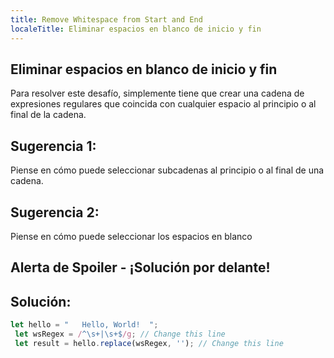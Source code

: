 ```yaml
---
title: Remove Whitespace from Start and End
localeTitle: Eliminar espacios en blanco de inicio y fin
---
```

## Eliminar espacios en blanco de inicio y fin

Para resolver este desafío, simplemente tiene que crear una cadena de expresiones regulares que coincida con cualquier espacio al principio o al final de la cadena.

## Sugerencia 1:

Piense en cómo puede seleccionar subcadenas al principio o al final de una cadena.

## Sugerencia 2:

Piense en cómo puede seleccionar los espacios en blanco

## Alerta de Spoiler - ¡Solución por delante!

## Solución:

```javascript
let hello = "   Hello, World!  "; 
 let wsRegex = /^\s+|\s+$/g; // Change this line 
 let result = hello.replace(wsRegex, ''); // Change this line 

```